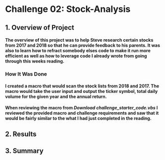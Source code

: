 # Challenge 02: Stock-Analysis

## 1. Overview of Project

#### The overview of this project was to help Steve research certain stocks from 2017 and 2018 so that he can provide feedback to his parents. It was also to learn how to refract somebody elses code to make it run more efficient as well as how to leverage code I already wrote from going through this weeks reading.

### How It Was Done

#### I created a macro that would scan the stock lists from 2018 and 2017. The macro would take the user input and output the ticker symbol, total daily volume for the given year and the annual return. 

#### When reviewing the macro from _*Download challenge_starter_code.vbs*_ I reviewed the provided macro and challenge requirements and saw that it would be fairly similar to the what I had just completed in the reading.

## 2. Results




## 3. Summary


